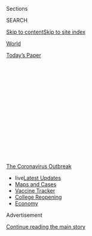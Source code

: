 <div id="app">

<div>

<div>

<div>

<div class="NYTAppHideMasthead css-1q2w90k e1suatyy0">

<div class="section css-ui9rw0 e1suatyy2">

<div class="css-eph4ug er09x8g0">

<div class="css-6n7j50">

</div>

<span class="css-1dv1kvn">Sections</span>

<div class="css-10488qs">

<span class="css-1dv1kvn">SEARCH</span>

</div>

[Skip to content](#site-content)[Skip to site
index](#site-index)

</div>

<div id="masthead-section-label" class="css-1wr3we4 eaxe0e00">

[World](https://www.nytimes3xbfgragh.onion/section/world)

</div>

<div class="css-10698na e1huz5gh0">

</div>

</div>

<div id="masthead-bar-one" class="section hasLinks css-15hmgas e1csuq9d3">

<div class="css-uqyvli e1csuq9d0">

</div>

<div class="css-1uqjmks e1csuq9d1">

</div>

<div class="css-9e9ivx">

[](https://myaccount.nytimes3xbfgragh.onion/auth/login?response_type=cookie&client_id=vi)

</div>

<div class="css-1bvtpon e1csuq9d2">

[Today’s
Paper](https://www.nytimes3xbfgragh.onion/section/todayspaper)

</div>

</div>

</div>

</div>

<div data-aria-hidden="false">

<div id="site-content" data-role="main">

<div>

<div class="css-1aor85t" style="opacity:0.000000001;z-index:-1;visibility:hidden">

<div class="css-1hqnpie">

<div class="css-epjblv">

<span class="css-17xtcya">[World](/section/world)</span><span class="css-x15j1o">|</span><span class="css-fwqvlz">Coronavirus
Live Updates: Fauci Supports Birx’s Assessment After Trump Criticizes
Her</span>

</div>

<div class="css-k008qs">

<div class="css-1iwv8en">

<span class="css-18z7m18"></span>

<div>

</div>

</div>

<span class="css-1n6z4y">https://nyti.ms/3hZXNRC</span>

<div class="css-1705lsu">

<div class="css-4xjgmj">

<div class="css-4skfbu" data-role="toolbar" data-aria-label="Social Media Share buttons, Save button, and Comments Panel with current comment count" data-testid="share-tools">

  - 
  - 
  - 
  - 
    
    <div class="css-6n7j50">
    
    </div>

  - 
  - 

</div>

</div>

</div>

</div>

</div>

</div>

<div id="NYT_TOP_BANNER_REGION" class="css-13pd83m">

<div>

<div id="styln-prism-menu-1592847958612" class="section interactive-content interactive-size-medium css-1edisqu">

<div class="css-17ih8de interactive-body">

<div id="scroll-container" class="css-1gj85ro">

[<span class="styln-title-wrap"><span class="css-1pje3qr">The
Coronavirus</span><span class="css-1pje3qr">
Outbreak</span></span>](https://www.nytimes3xbfgragh.onion/news-event/coronavirus?action=click&pgtype=Article&state=default&region=TOP_BANNER&context=storylines_menu)

  - <span class="css-kqxiym" data-emphasize="true">live</span>[Latest
    Updates](https://www.nytimes3xbfgragh.onion/2020/08/03/world/coronavirus-covid-19.html?action=click&pgtype=Article&state=default&region=TOP_BANNER&context=storylines_menu)
  - [Maps and
    Cases](https://www.nytimes3xbfgragh.onion/interactive/2020/us/coronavirus-us-cases.html?action=click&pgtype=Article&state=default&region=TOP_BANNER&context=storylines_menu)
  - [Vaccine
    Tracker](https://www.nytimes3xbfgragh.onion/interactive/2020/science/coronavirus-vaccine-tracker.html?action=click&pgtype=Article&state=default&region=TOP_BANNER&context=storylines_menu)
  - [College
    Reopening](https://www.nytimes3xbfgragh.onion/2020/08/02/us/covid-college-reopening.html?action=click&pgtype=Article&state=default&region=TOP_BANNER&context=storylines_menu)
  - [Economy](https://www.nytimes3xbfgragh.onion/live/2020/08/03/business/stock-market-today-coronavirus?action=click&pgtype=Article&state=default&region=TOP_BANNER&context=storylines_menu)

</div>

</div>

</div>

</div>

</div>

<div id="top-wrapper" class="css-1sy8kpn">

<div id="top-slug" class="css-l9onyx">

Advertisement

</div>

[Continue reading the main
story](#after-top)

<div class="ad top-wrapper" style="text-align:center;height:100%;display:block;min-height:250px">

<div id="top" class="place-ad" data-position="top" data-size-key="top">

</div>

</div>

<div id="after-top">

</div>

</div>

<div id="sponsor-wrapper" class="css-1hyfx7x">

<div id="sponsor-slug" class="css-19vbshk">

Supported by

</div>

[Continue reading the main
story](#after-sponsor)

<div id="sponsor" class="ad sponsor-wrapper" style="text-align:center;height:100%;display:block">

</div>

<div id="after-sponsor">

</div>

</div>

<div class="css-14oxmzc edomiq20">

<div class="css-40v4b6">

<span class="css-sgss5">LIVE UPDATES</span>

</div>

<span>Updated </span>

<div class="css-ki347z">

<span class="css-1656jku">Aug. 4, 2020, 1:55 a.m.
ET</span><span class="css-xwx5dt"></span>

</div>

<span class="css-1dv1kvn" data-aria-live="polite">Aug. 4, 2020, 1:55
a.m.
ET</span>

</div>

<div class="css-1vkm6nb ehdk2mb0">

# Coronavirus Live Updates: Fauci Supports Birx’s Assessment After Trump Criticizes Her

</div>

Counting for the 2020 census will end on Sept. 30, a month earlier than
previously announced, the Census Bureau said. Some U.S. schools have
begun to reopen, with fraught results.

<div class="css-192lewg e1oheyly0">

Right Now

Hurricane Isaias made landfall in the Carolinas, at a time when many
people in the Southeast are busy battling the
virus.

</div>

<div class="section meteredContent css-1r7ky0e" name="articleBody" itemprop="articleBody">

<div class="css-19qgada">

### Here’s what you need to know:

  - [Fauci defends Birx after she is criticized by
    Trump.](#link-4547638f)
  - [Trump derides Democrats as lawmakers and administration officials
    try to break stimulus impasse.](#link-15e7f995)
  - [The deadline for 2020 census counting has been moved up by a
    month.](#link-e5a2cda)
  - [As some students and teachers go back to school in the U.S.,
    they’re bringing the virus with them.](#link-4c85ed64)
  - [Hurricane Isaias makes landfall in North Carolina, as officials
    across the Southeast scramble.](#link-5ccc012)
  - [Despite the pandemic, Facebook leases more office space in
    Manhattan.](#link-4c7bee27)
  - [St. Louis Cardinals’ outbreak grows to 13 as Major League Baseball
    season teeters.](#link-43feae1e)

</div>

<div class="css-79elbk" data-testid="photoviewer-wrapper">

<div class="css-z3e15g" data-testid="photoviewer-wrapper-hidden">

</div>

<div class="css-1a48zt4 ehw59r15" data-testid="photoviewer-children">

![<span class="css-16f3y1r e13ogyst0" data-aria-hidden="true">Dr.
Anthony S. Fauci agreed with Dr. Deborah Birx’s statement that the
United States has entered a “new phase” of the
pandemic.</span><span class="css-cnj6d5 e1z0qqy90" itemprop="copyrightHolder"><span class="css-1ly73wi e1tej78p0">Credit...</span><span>Stefani
Reynolds for The New York
Times</span></span>](https://static01.graylady3jvrrxbe.onion/images/2020/08/03/us/politics/03virus-briefing-fauci/merlin_175155375_a565045c-e0d8-4c45-96ec-718c6bf140c0-articleLarge.jpg?quality=75&auto=webp&disable=upscale)

</div>

</div>

<div class="css-1fanzo5 StoryBodyCompanionColumn">

<div class="css-53u6y8">

## 

<div id="link-4547638f" class="css-105iojl">

</div>

<div>

<span height="1"></span>

</div>

Fauci defends Birx after she is criticized by Trump.

Dr. Anthony S. Fauci, the nation’s top infectious disease specialist,
agreed on Monday with his colleague Dr. Deborah Birx that the United
States has entered a “new phase” of the coronavirus pandemic, in which
the virus is now spreading uncontrolled in some states by asymptomatic
people — comments that drew fire from President Trump.

Dr. Fauci said Dr. Birx had been referring to the “inherent community
spread” that is occurring in some states, adding: “When you have
community spread, it’s much more difficult to get your arms around that
and contain it.”

Speaking during a news conference with Gov. Ned Lamont of Connecticut,
Dr. Fauci called the community spread “insidious” and noted that it was
happening outside of confined spaces like nursing homes and prisons.

</div>

</div>

<div class="css-1fanzo5 StoryBodyCompanionColumn">

<div class="css-53u6y8">

In backing up Dr. Birx, the Trump administration’s coronavirus response
coordinator, Dr. Fauci indirectly put himself at odds with the
president. Earlier on Monday, Mr. Trump had called Dr. Birx “pathetic”
on Twitter and suggested that her comments about a “new phase” were an
effort to curry favor with Speaker Nancy Pelosi.

</div>

</div>

<div class="css-cfo9c3">

</div>

<div class="css-1fanzo5 StoryBodyCompanionColumn">

<div class="css-53u6y8">

At an evening news conference, Mr. Trump appeared to temper his comments
about Dr. Birx. “She’s a person I have a lot of respect for,” he said,
while defending his administration’s response to the virus.

Former Vice President Joseph R. Biden Jr. [responded to Mr. Trump in a
tweet](https://twitter.com/JoeBiden/status/1290350721515139072) on
Monday afternoon. “It’s hard to believe this has to be said, but if I’m
elected president, I’ll spend my Monday mornings working with our
nation’s top experts to control this virus — not insulting them on
Twitter,” Mr. Biden said.

But other Republicans piled on. “Dr. Birx, like Dr. Fauci, has been
wrong much more than she has been right on COVID-19, & their destructive
prescriptions have led to the devastation of countless American lives,”
Representative Andy Biggs, Republican of Arizona, [wrote on
Twitter](https://twitter.com/RepAndyBiggsAZ/status/1290297517582610433?s=20).

Dr. Birx had warned during an appearance on the CNN program “State of
the Union” on Sunday that the United States was entering a “new phase”
in its fight against the pandemic, and that rural communities would not
be spared. “It is extraordinarily widespread,” she said.

</div>

</div>

<div class="css-1fanzo5 StoryBodyCompanionColumn">

<div class="css-53u6y8">

On Monday morning, shortly after Mr. Trump tweeted about her, Dr. Birx
told governors on a weekly briefing call that a lack of masks at large
gatherings in homes was “a critical issue,” pointing to spikes in many
Southern states.

Mr. Trump has also criticized Dr. Fauci, despite his claims that the two
have a “very good relationship.” In [a tweet on
Saturday](https://twitter.com/realDonaldTrump/status/1289633359681839105)
responding to news reports that Dr. Fauci had linked the recent surge in
cases to inadequate lockdowns, Mr. Trump tweeted: “Wrong\!”

In a [livestreamed
conversation](https://www.youtube.com/watch?v=8PgmAWgiL1A&feature=youtu.be)
on Monday with Dr. Howard Bauchner, the editor in chief of The Journal
of the American Medical Association, Dr. Fauci said that as communities
around the country struggle to decide whether and how to reopen schools,
scientists “really need to be humble.”

There are significant gaps in knowledge about how likely children are to
contract the coronavirus, become ill and transmit the disease, Dr. Fauci
said. A [recent
study](https://www.nytimes3xbfgragh.onion/2020/07/30/health/coronavirus-children.html?searchResultPosition=1)
found that young children carried high levels of the virus in their
noses and throats, for example, but did not prove they were contagious.

Dr. Fauci said he hoped some questions about the risks to children and
their role in transmission would be answered by a new [government
study](https://www.nih.gov/news-events/news-releases/study-determine-incidence-novel-coronavirus-infection-us-children-begins)
that involves 6,000 people and seeks to find the rate of infection in
children and their
families.

</div>

</div>

<div id="virus-dashboard-promo-article" class="section interactive-content interactive-size-scoop css-174j8de" data-id="100000007209771">

<div class="css-17ih8de interactive-body" data-sourceid="100000007209771">

<div id="g-2020-03-16-coronavirus-maps-embed" class="g-story g-freebird g-max-limit" data-prd-dropzone-below-masthead="100000006938224" data-preview-slug="2020-03-16-coronavirus-maps">

<div class="g-asset g-svelte g-article-embed-dashboard" style="max-width: 1200px">

<div class="g-svelte" data-component="1">

<div class="hp-curve-wrapper svelte-47k53u">

<div class="hp-dashboard-title svelte-47k53u">

[Tracking the
Coronavirus ›](https://www.nytimes3xbfgragh.onion/interactive/2020/us/coronavirus-us-cases.html)

</div>

<div class="hp-curves-wrapper svelte-47k53u">

<div class="hp-section us-wrapper svelte-47k53u">

[](https://www.nytimes3xbfgragh.onion/interactive/2020/us/coronavirus-us-cases.html)

<table>
<colgroup>
<col style="width: 25%" />
<col style="width: 25%" />
<col style="width: 25%" />
<col style="width: 25%" />
</colgroup>
<thead>
<tr class="header">
<th><h3 id="united-states" class="heading-label svelte-47k53u">United States ›</h3></th>
<th><h3 id="on-aug.-3" class="svelte-47k53u">On Aug. 3</h3></th>
<th><h3 id="day-change" class="svelte-47k53u">14-day change</h3></th>
<th><h3 id="trend" class="svelte-47k53u">Trend</h3></th>
</tr>
</thead>
<tbody>
<tr class="odd">
<td>New cases</td>
<td><h4 id="section-1" class="svelte-47k53u">47,792</h4></td>
<td><h4 id="section-2" class="svelte-47k53u">–9%</h4></td>
<td><div id="chart-wrapper-increasing" class="chart-wrapper svelte-k6yh7s">
<div class="chart mini-chart usa-chart chart-0 show-chart svelte-l6qvn7">
<a href="https://www.nytimes3xbfgragh.onion/interactive/2020/us/coronavirus-us-cases.html" class="state-link svelte-l6qvn7"></a>
<div class="line-chart-wrapper svelte-l6qvn7">
<div class="pancake-chart svelte-1gzh5rp">

</div>
</div>
</div>
</div></td>
</tr>
<tr class="even">
<td>New deaths</td>
<td><h4 id="section-3" class="svelte-47k53u">602</h4></td>
<td><h4 id="section-4" class="svelte-47k53u">+36%</h4></td>
<td><div id="chart-wrapper-increasing" class="chart-wrapper svelte-k6yh7s">
<div class="chart mini-chart usa-chart deaths-chart chart-0 show-chart svelte-l6qvn7">
<a href="https://www.nytimes3xbfgragh.onion/interactive/2020/us/coronavirus-us-cases.html" class="state-link svelte-l6qvn7"></a>
<div class="line-chart-wrapper svelte-l6qvn7">
<div class="pancake-chart svelte-1gzh5rp">

</div>
</div>
</div>
</div></td>
</tr>
</tbody>
</table>

</div>

<div class="hp-section curves-chart-wrapper svelte-47k53u">

<div class="rising svelte-47k53u">

### Where cases are **rising** fastest

<div id="chart-wrapper-increasing" class="chart-wrapper svelte-k6yh7s">

<div class="chart mini-chart state-chart chart-0 rising-falling-chart show-chart svelte-l6qvn7">

[](https://www.nytimes3xbfgragh.onion/interactive/2020/us/hawaii-coronavirus-cases.html)

<div class="line-chart-wrapper svelte-l6qvn7">

<div class="pancake-chart svelte-1gzh5rp">

</div>

</div>

<span class="state-name svelte-l6qvn7">Hawaii</span>

</div>

<div class="chart mini-chart state-chart chart-1 rising-falling-chart show-chart svelte-l6qvn7">

[](https://www.nytimes3xbfgragh.onion/interactive/2020/us/rhode-island-coronavirus-cases.html)

<div class="line-chart-wrapper svelte-l6qvn7">

<div class="pancake-chart svelte-1gzh5rp">

</div>

</div>

<span class="state-name svelte-l6qvn7">R.I.</span>

</div>

<div class="chart mini-chart state-chart chart-2 rising-falling-chart show-chart svelte-l6qvn7">

[](https://www.nytimes3xbfgragh.onion/interactive/2020/us/new-jersey-coronavirus-cases.html)

<div class="line-chart-wrapper svelte-l6qvn7">

<div class="pancake-chart svelte-1gzh5rp">

</div>

</div>

<span class="state-name svelte-l6qvn7">N.J.</span>

</div>

<div class="chart mini-chart state-chart chart-3 rising-falling-chart show-chart svelte-l6qvn7">

[](https://www.nytimes3xbfgragh.onion/interactive/2020/us/massachusetts-coronavirus-cases.html)

<div class="line-chart-wrapper svelte-l6qvn7">

<div class="pancake-chart svelte-1gzh5rp">

</div>

</div>

<span class="state-name svelte-l6qvn7">Mass.</span>

</div>

<div class="chart mini-chart state-chart chart-4 rising-falling-chart show-chart svelte-l6qvn7">

[](https://www.nytimes3xbfgragh.onion/interactive/2020/us/nebraska-coronavirus-cases.html)

<div class="line-chart-wrapper svelte-l6qvn7">

<div class="pancake-chart svelte-1gzh5rp">

</div>

</div>

<span class="state-name svelte-l6qvn7">Neb.</span>

</div>

<div class="chart mini-chart state-chart chart-5 rising-falling-chart show-chart svelte-l6qvn7">

[](https://www.nytimes3xbfgragh.onion/interactive/2020/us/missouri-coronavirus-cases.html)

<div class="line-chart-wrapper svelte-l6qvn7">

<div class="pancake-chart svelte-1gzh5rp">

</div>

</div>

<span class="state-name svelte-l6qvn7">Mo.</span>

</div>

<div class="chart mini-chart state-chart chart-6 rising-falling-chart show-chart svelte-l6qvn7">

[](https://www.nytimes3xbfgragh.onion/interactive/2020/us/alaska-coronavirus-cases.html)

<div class="line-chart-wrapper svelte-l6qvn7">

<div class="pancake-chart svelte-1gzh5rp">

</div>

</div>

<span class="state-name svelte-l6qvn7">Alaska</span>

</div>

<div class="chart mini-chart state-chart chart-7 rising-falling-chart show-chart svelte-l6qvn7">

[](https://www.nytimes3xbfgragh.onion/interactive/2020/us/oklahoma-coronavirus-cases.html)

<div class="line-chart-wrapper svelte-l6qvn7">

<div class="pancake-chart svelte-1gzh5rp">

</div>

</div>

<span class="state-name svelte-l6qvn7">Okla.</span>

</div>

<div class="chart mini-chart state-chart chart-8 rising-falling-chart show-chart svelte-l6qvn7">

[](https://www.nytimes3xbfgragh.onion/interactive/2020/us/south-dakota-coronavirus-cases.html)

<div class="line-chart-wrapper svelte-l6qvn7">

<div class="pancake-chart svelte-1gzh5rp">

</div>

</div>

<span class="state-name svelte-l6qvn7">S.D.</span>

</div>

<div class="chart mini-chart state-chart chart-9 rising-falling-chart show-chart svelte-l6qvn7">

[](https://www.nytimes3xbfgragh.onion/interactive/2020/us/new-hampshire-coronavirus-cases.html)

<div class="line-chart-wrapper svelte-l6qvn7">

<div class="pancake-chart svelte-1gzh5rp">

</div>

</div>

<span class="state-name svelte-l6qvn7">N.H.</span>

</div>

<div class="chart mini-chart state-chart chart-10 rising-falling-chart show-chart svelte-l6qvn7">

[](https://www.nytimes3xbfgragh.onion/interactive/2020/us/illinois-coronavirus-cases.html)

<div class="line-chart-wrapper svelte-l6qvn7">

<div class="pancake-chart svelte-1gzh5rp">

</div>

</div>

<span class="state-name svelte-l6qvn7">Ill.</span>

</div>

<div class="chart mini-chart state-chart chart-11 rising-falling-chart show-chart svelte-l6qvn7">

[](https://www.nytimes3xbfgragh.onion/interactive/2020/us/montana-coronavirus-cases.html)

<div class="line-chart-wrapper svelte-l6qvn7">

<div class="pancake-chart svelte-1gzh5rp">

</div>

</div>

<span class="state-name svelte-l6qvn7">Mont.</span>

</div>

</div>

</div>

</div>

<div class="hp-section maps svelte-47k53u">

<div class="map-holder us-map svelte-47k53u">

[](https://www.nytimes3xbfgragh.onion/interactive/2020/us/coronavirus-us-cases.html)

### U.S. hot spots ›

<div class="media-holder">

![US coronavirus
cases](https://static01.graylady3jvrrxbe.onion/newsgraphics/2020/03/16/coronavirus-maps/b51a1199676bcbc2847cd5292490df572d07e0cb/images/orphan_usa-threeByTwoSmallAt2X.png)

</div>

</div>

<div class="map-holder svelte-47k53u">

[](https://www.nytimes3xbfgragh.onion/interactive/2020/world/coronavirus-maps.html)

### Worldwide ›

<div class="media-holder">

![Worldwide coronavirus
cases](https://static01.graylady3jvrrxbe.onion/newsgraphics/2020/03/16/coronavirus-maps/b51a1199676bcbc2847cd5292490df572d07e0cb/images/orphan_world-threeByTwoSmallAt2X.png)

</div>

</div>

</div>

</div>

</div>

</div>

</div>

</div>

</div>

</div>

<div class="css-1fanzo5 StoryBodyCompanionColumn">

<div class="css-53u6y8">

## 

<div id="link-15e7f995" class="css-105iojl">

</div>

<div>

<span height="1"></span>

</div>

Trump derides Democrats as lawmakers and administration officials try to
break stimulus
impasse.

</div>

</div>

<div class="css-79elbk" data-testid="photoviewer-wrapper">

<div class="css-z3e15g" data-testid="photoviewer-wrapper-hidden">

</div>

<div class="css-1a48zt4 ehw59r15" data-testid="photoviewer-children">

<div class="css-1xdhyk6 erfvjey0">

<span class="css-1ly73wi e1tej78p0">Image</span>

<div class="css-zjzyr8">

<div data-testid="lazyimage-container" style="height:257.77777777777777px">

</div>

</div>

</div>

<span class="css-16f3y1r e13ogyst0" data-aria-hidden="true">President
Trump shows a map of the coronavirus outbreak in the United States
during an executive order signing ceremony on hiring Americans at the
White House on
Monday.</span><span class="css-cnj6d5 e1z0qqy90" itemprop="copyrightHolder"><span class="css-1ly73wi e1tej78p0">Credit...</span><span>Doug
Mills/The New York Times</span></span>

</div>

</div>

<div class="css-1fanzo5 StoryBodyCompanionColumn">

<div class="css-53u6y8">

Mr. Trump on Monday hurled insults at Democratic leaders who were
huddling with his top advisers in search of a compromise economic
recovery package, threatening to act on his own to ban evictions as he
again undercut negotiations to reach a broader deal.

Mr. Trump floated the possibility of using an executive order to address
an expired federal moratorium on evictions, even though a $1 trillion
Republican aid proposal did not include such a pause. He said he
remained “totally involved” in stimulus talks, even though he wasn’t
“over there with Crazy Nancy,” a reference to Speaker Nancy Pelosi of
California.

But the president has been notably absent from the negotiations on a
sweeping economic stabilization package, even as tens of millions of
Americans have been cut off from enhanced jobless benefits they have
depended on for months during the coronavirus pandemic.

At the same moment that Mr. Trump was blasting her, Ms. Pelosi met on
Capitol Hill with Senator Chuck Schumer of New York, the minority
leader, Mark Meadows, the White House chief of staff, and Steven
Mnuchin, the Treasury secretary, in search of a compromise. It was the
fifth such meeting in eight days, following a staff policy call on
Sunday and a rare Saturday session with the four negotiators.

At the White House, Mr. Trump accused Democrats of being single-mindedly
focused on getting “bailout money” for states controlled by Democrats,
and unconcerned with extending unemployment benefits.

“All they’re really interested in is bailout money to bail out radical
left governors and radical left mayors like in Portland and places that
are so badly run — Chicago, New York City,” Mr. Trump said.

Democrats have proposed providing more than $900 billion to
cash-strapped states and cities whose budgets have been devastated in
the recession, but it is Republicans who have proposed slashing the
jobless aid. Democrats have refused to do so, feeding the stalemate.

</div>

</div>

<div class="css-1fanzo5 StoryBodyCompanionColumn">

<div class="css-53u6y8">

While White House officials and Democratic leaders reported some
progress over the weekend in their talks, they [still have substantial
differences](https://www.nytimes3xbfgragh.onion/2020/08/02/us/politics/coronavirus-jobless-aid.html).
Democrats are pushing a $3 trillion rescue plan that would include
restoring $600-per-week jobless aid payments that expired on Friday and
extending them through January, while Republicans have proposed a $1
trillion package that would slash the unemployment payments
considerably.

## 

<div id="link-e5a2cda" class="css-105iojl">

</div>

<div>

<span height="1"></span>

</div>

The deadline for 2020 census counting has been moved up by a
month.

</div>

</div>

<div class="css-79elbk" data-testid="photoviewer-wrapper">

<div class="css-z3e15g" data-testid="photoviewer-wrapper-hidden">

</div>

<div class="css-1a48zt4 ehw59r15" data-testid="photoviewer-children">

<div class="css-1xdhyk6 erfvjey0">

<span class="css-1ly73wi e1tej78p0">Image</span>

<div class="css-zjzyr8">

<div data-testid="lazyimage-container" style="height:257.77777777777777px">

</div>

</div>

</div>

<span class="css-16f3y1r e13ogyst0" data-aria-hidden="true">Census data
is used to divvy up trillions of dollars in federal
aid.</span><span class="css-cnj6d5 e1z0qqy90" itemprop="copyrightHolder"><span class="css-1ly73wi e1tej78p0">Credit...</span><span>Gabriele
Holtermann/Sipa, via Associated Press</span></span>

</div>

</div>

<div class="css-1fanzo5 StoryBodyCompanionColumn">

<div class="css-53u6y8">

Counting for the 2020 census will end on Sept. 30, a month earlier than
previously scheduled, the Census Bureau said in a statement on Monday.

The census is constitutionally required to count all residents of the
United States every 10 years, but the 2020 effort has
[faltered](https://www.nytimes3xbfgragh.onion/2020/04/18/us/coronavirus-census.html)
amid the pandemic. In recent weeks, the Trump administration and Senate
Republicans [appeared to signal that they wanted the census finished
well ahead of
schedule](https://www.nytimes3xbfgragh.onion/2020/07/28/us/trump-census.html).

Census data is enormously important. It is used to reapportion all 435
House seats and thousands of state and local districts, as well as divvy
up trillions of dollars in federal aid.

“Under this plan, the Census Bureau intends to meet a similar level of
household responses as collected in prior censuses, including outreach
to hard-to-count communities,” the Census Bureau said in its
[statement](https://www.census.gov/newsroom/press-releases/2020/delivering-complete-accurate-count.html).

Critics said the move was pushed by the White House and motivated by
partisanship.

“We’re dealing with a census that’s been really challenged by Covid-19,”
said Vanita Gupta, a former head of the Justice Department’s civil
rights division who is now the [president of the Leadership Conference
on Civil and Human
Rights](https://civilrights.org/about/our-staff/vanita-gupta/). “And in
the middle of this pandemic, the administration has tried to sabotage
the census for partisan gain, to move its anti-immigrant agenda and to
silence communities of color.”

</div>

</div>

<div class="css-1fanzo5 StoryBodyCompanionColumn">

<div class="css-53u6y8">

She added that rural communities could be badly hurt by an undercount.

On Monday night, the White House referred questions to the Commerce
Department, which oversees the Census Bureau. It did not immediately
respond to a request for comment.

In 2010, census takers worked from May to August to count hard-to-find
households. This spring, the bureau said it was pushing back the start
to August, ending on Oct. 31.

The population totals, required to reapportion the House of
Representatives, are traditionally delivered to the president on Dec.
31, but this year the bureau had asked Congress for a [four-month
extension of the statutory
deadline](https://www.nytimes3xbfgragh.onion/2020/04/13/us/census-coronavirus-delay.html?searchResultPosition=9).
The White House backed the extension at the time. The House approved the
delay; the Senate has not.

Congress could still act to extend census statutory deadlines as part of
the next [coronavirus relief
package](https://www.nytimes3xbfgragh.onion/2020/08/02/us/politics/coronavirus-jobless-aid.html).

</div>

</div>

<div>

</div>

<div class="css-1fanzo5 StoryBodyCompanionColumn">

<div class="css-53u6y8">

Education Roundup

## 

<div id="link-4c85ed64" class="css-105iojl">

</div>

<div>

<span height="1"></span>

</div>

As some students and teachers go back to school in the U.S., they’re
bringing the virus with
them.

</div>

</div>

<div class="css-79elbk" data-testid="photoviewer-wrapper">

<div class="css-z3e15g" data-testid="photoviewer-wrapper-hidden">

</div>

<div class="css-1a48zt4 ehw59r15" data-testid="photoviewer-children">

<div class="css-1xdhyk6 erfvjey0">

<span class="css-1ly73wi e1tej78p0">Image</span>

<div class="css-zjzyr8">

<div data-testid="lazyimage-container" style="height:278.40000000000003px">

</div>

</div>

</div>

<span class="css-16f3y1r e13ogyst0" data-aria-hidden="true">Students
arrive to Dallas Elementary School for the first day of school in
Dallas, Ga., on
Monday.</span><span class="css-cnj6d5 e1z0qqy90" itemprop="copyrightHolder"><span class="css-1ly73wi e1tej78p0">Credit...</span><span>Brynn
Anderson/Associated Press</span></span>

</div>

</div>

<div class="css-1fanzo5 StoryBodyCompanionColumn">

<div class="css-53u6y8">

The new academic year is underway in some parts of the United States,
with the first few days of school showing just how fraught reopening
classrooms can be. Already in some states, schools that decided to open
for in-person classes are quarantining staff members and students, and
even closing temporarily as positive cases are found.

</div>

</div>

<div class="css-1fanzo5 StoryBodyCompanionColumn">

<div class="css-53u6y8">

Traditionally, [about 14 percent of the nation’s
children](https://www.pewresearch.org/fact-tank/2019/08/14/back-to-school-dates-u-s/)
go back to school by the second week of August, mostly in the South and
Midwest, although this year, some districts in those areas have
postponed classes by a week or two, or plan to start the year online.

Many schools in Indiana started on Thursday. On Saturday, the
superintendent of the Elwood Community School Corporation in the central
part of the state sent a note thanking students and parents for [“a
great first two days of
school\!”](https://www.facebookcorewwwi.onion/ElwoodCommunitySchools/photos/pcb.1875944365880857/1875944205880873/?type=3&theater)

But the optimistic tone quickly gave way: Staff members had tested
positive, and the high school was forced to close its doors and move all
students in seventh through 12th grades to online learning for at least
a week.

And similar developments occurred across the country. Just hours into
the first day of classes at [Greenfield Central Junior High
School](https://www.nytimes3xbfgragh.onion/2020/08/01/us/schools-reopening-indiana-coronavirus.html),
also in Indiana, the county health department notified the school that a
student had tested positive. The student was isolated, and others who
had been in proximity were forced to quarantine for two weeks.

At a high school in Corinth, Miss., [someone also tested
positive](https://www.facebookcorewwwi.onion/corinthschooldistrict/?tn-str=k*F)
during the first week back, and exposed students there were asked to
stay home for 14 days. And in the Atlanta area, [more than 200 employees
of a single school
district](https://www.ajc.com/news/atlanta-news/covid-cases-exposure-have-260-gwinnett-school-employees-not-working/RVZP4UFBPFHDNJJ73MNUFIKEPY/)
in Gwinnett County tested positive or were in quarantine last week
before classes even resumed.

Gwinnett County Public Schools is the largest school system in Georgia,
with more than 180,000 students. Teachers returned to work last
Wednesday, in preparation for starting classes remotely on Aug. 12. But
as of Thursday, about 260 employees had been excluded from work because
they tested positive or had potentially been exposed to the virus.

Other key developments in education:

  - Gov. Larry Hogan of **Maryland** on Monday [issued an emergency
    order](https://twitter.com/GovLarryHogan/status/1290330304830246912)
    counteracting Montgomery County’s health department, which on Friday
    said that all private schools needed to [start the year
    remotely](https://www.washingtonpost.com/local/education/montgomery-county-health-officials-tell-private-schools-to-start-school-online/2020/08/01/64552b9e-d3fd-11ea-9038-af089b63ac21_story.html)
    in the fall, just as public schools in the region plan to.

  - **In New Jersey**, face coverings will be required for all students
    inside a school building, unless doing so would adversely affect a
    student’s health, the governor said.

  - **The University of North Carolina at Chapel Hill** is planning to
    fully reopen next week, but 30 tenured faculty members wrote an open
    letter to students published Friday in The Charlotte Observer
    pushing for virtual learning and encouraging students to stay home.

</div>

</div>

<div>

</div>

<div class="css-1fanzo5 StoryBodyCompanionColumn">

<div class="css-53u6y8">

## 

<div id="link-5ccc012" class="css-105iojl">

</div>

<div>

<span height="1"></span>

</div>

Hurricane Isaias makes landfall in North Carolina, as officials across
the Southeast
scramble.

</div>

</div>

<div class="css-79elbk" data-testid="photoviewer-wrapper">

<div class="css-z3e15g" data-testid="photoviewer-wrapper-hidden">

</div>

<div class="css-1a48zt4 ehw59r15" data-testid="photoviewer-children">

<div class="css-1xdhyk6 erfvjey0">

<span class="css-1ly73wi e1tej78p0">Image</span>

<div class="css-zjzyr8">

<div data-testid="lazyimage-container" style="height:257.77777777777777px">

</div>

</div>

</div>

<span class="css-16f3y1r e13ogyst0" data-aria-hidden="true">Palm Beach,
Fla., as Hurricane Isaias approached on Saturday. Many virus testing
sites in Florida were closed because of the storm, which was expected to
make landfall in the Carolinas Monday
night.</span><span class="css-cnj6d5 e1z0qqy90" itemprop="copyrightHolder"><span class="css-1ly73wi e1tej78p0">Credit...</span><span>Saul
Martinez for The New York Times</span></span>

</div>

</div>

<div class="css-1fanzo5 StoryBodyCompanionColumn">

<div class="css-53u6y8">

Hurricane Isaias made landfall in the Carolinas on Monday night, at a
time when many people in the Southeast are already beleaguered by the
coronavirus outbreak.

Disruptions in testing, in transporting samples and supplies, in and
staffing labs could complicate efforts to gauge virus transmission in
states that have struggled to contain it.

In Florida, for example, 43 state-run [testing
sites](https://floridadisaster.org/covid19/testing-sites/) were forced
to close on Friday as Isaias, then a tropical storm, headed for the
state’s east coast. The number of lab results [received daily by
Florida’s Health
Department](http://ww11.doh.state.fl.us/comm/_partners/covid19_report_archive/state_reports_latest.pdf),
which had generally been in the 90,000 range in the past two weeks, fell
on Sunday to about 61,000.

Isaias made landfall in southern North Carolina late Monday night after
strengthening into a Category 1 hurricane and was expected to travel up
the East Coast. Testing sites have been closed [as far north as
Maryland](https://patch.com/maryland/baltimore/tropical-storm-isaias-closes-14-md-coronavirus-testing-sites)
in anticipation.

Officials have told residents in the storm’s projected path to prepare
themselves, and businesses are concerned about how much damage it will
bring.

“It’s a wait-and-see game,” said Jay Slevin, the manager of a pizzeria
about a mile from the shore in Myrtle Beach, S.C., southwest of where
Isaias made landfall.

</div>

</div>

<div class="css-1fanzo5 StoryBodyCompanionColumn">

<div class="css-53u6y8">

Officials are also changing how they run shelters and advising residents
to regard them as a last resort, [out of fear that the virus could
spread](https://www.nytimes3xbfgragh.onion/2020/07/26/us/virus-texas-storm.html)
in crowded indoor spaces.

At a
[briefing](https://www.ncdps.gov/storm-update?fbclid=IwAR3gtINKPXqQdsJixuf1kwBKbAtEMz62wzyoDHlu7FDBN1HTarDlw8FlVwQ)
on Monday afternoon, Gov. Roy Cooper of North Carolina advised residents
in vulnerable areas to stay with friends or family or to go to a hotel.
But he added that shelters would open for those who need them, with
health screenings, social distancing and cleaning protocols.

“I know that North Carolinians have had to dig deep in recent months to
tap into our strength and resilience during the pandemic, and that
hasn’t been easy,” he said. “But with this storm on the way, we have
to dig a little deeper.”

</div>

</div>

<div>

</div>

<div class="css-1fanzo5 StoryBodyCompanionColumn">

<div class="css-53u6y8">

## 

<div id="link-4c7bee27" class="css-105iojl">

</div>

<div>

<span height="1"></span>

</div>

Despite the pandemic, Facebook leases more office space in
Manhattan.

</div>

</div>

<div class="css-79elbk" data-testid="photoviewer-wrapper">

<div class="css-z3e15g" data-testid="photoviewer-wrapper-hidden">

</div>

<div class="css-1a48zt4 ehw59r15" data-testid="photoviewer-children">

<div class="css-1xdhyk6 erfvjey0">

<span class="css-1ly73wi e1tej78p0">Image</span>

<div class="css-zjzyr8">

<div data-testid="lazyimage-container" style="height:257.77777777777777px">

</div>

</div>

</div>

<span class="css-16f3y1r e13ogyst0" data-aria-hidden="true">The Farley
building, where Facebook has leased all the office space, was once the
main post office building in
Manhattan. </span><span class="css-cnj6d5 e1z0qqy90" itemprop="copyrightHolder"><span class="css-1ly73wi e1tej78p0">Credit...</span><span>Hiroko
Masuike/The New York Times</span></span>

</div>

</div>

<div class="css-1fanzo5 StoryBodyCompanionColumn">

<div class="css-53u6y8">

Facebook on Monday [agreed to lease all the office
space](https://www.nytimes3xbfgragh.onion/2020/08/03/nyregion/facebook-nyc-office-farley-building.html)
in the mammoth James A. Farley Building in Midtown Manhattan,
reaffirming its commitment to an office-centric urban culture despite
the continued spread of the coronavirus.

The timing of the announcement was somewhat of a surprise because
Facebook has given most of its employees the [option of working from
home](https://www.nytimes3xbfgragh.onion/2020/05/21/technology/facebook-remote-work-coronavirus.html).
Even after the pandemic subsides, Facebook has said that within the next
10 years, up to half of its roughly 52,200 employees across the country
would work from home.

</div>

</div>

<div class="css-1fanzo5 StoryBodyCompanionColumn">

<div class="css-53u6y8">

New York’s economy has been cratered by the outbreak. The city is slowly
reopening, but many companies have told their employees not to return to
their offices until early next year, if not later. Much of Manhattan’s
business district remains a virtual ghost town.

But Facebook now has more than 4,000 employees in its offices in
Manhattan, up from about 2,900 employees at the beginning of the year.
The company leased office space at Hudson Yards — which is also in
Midtown — in November, and it has expressed interest in the 107-year-old
Farley Building for months. With the addition of 730,000 square feet
there, Facebook [has acquired more than 2.2 million square
feet](https://www.nytimes3xbfgragh.onion/2020/01/05/nyregion/nyc-tech-facebook-amazon-google.html)
of office space in Midtown Manhattan in less than a year, enough for
thousands of employees.

Apple, Amazon and Google all lease space in the same area, [an emerging
tech
corridor](https://www.nytimes3xbfgragh.onion/2020/01/05/nyregion/nyc-tech-facebook-amazon-google.html).
A Facebook spokeswoman said it was too soon to estimate how many
employees will end up at the Manhattan properties, given the
uncertainties of the outbreak.

</div>

</div>

<div>

</div>

<div class="css-1fanzo5 StoryBodyCompanionColumn">

<div class="css-53u6y8">

## 

<div id="link-43feae1e" class="css-105iojl">

</div>

<div>

<span height="1"></span>

</div>

St. Louis Cardinals’ outbreak grows to 13 as Major League Baseball
season
teeters.

</div>

</div>

<div class="css-79elbk" data-testid="photoviewer-wrapper">

<div class="css-z3e15g" data-testid="photoviewer-wrapper-hidden">

</div>

<div class="css-1a48zt4 ehw59r15" data-testid="photoviewer-children">

<div class="css-1xdhyk6 erfvjey0">

<span class="css-1ly73wi e1tej78p0">Image</span>

<div class="css-zjzyr8">

<div data-testid="lazyimage-container" style="height:257.77777777777777px">

</div>

</div>

</div>

<span class="css-16f3y1r e13ogyst0" data-aria-hidden="true">The St.
Louis Cardinals waiting for the start of a game in Pittsburgh last week.
The team’s most recent 4-game series at Detroit was postponed after more
players tested
positive.</span><span class="css-cnj6d5 e1z0qqy90" itemprop="copyrightHolder"><span class="css-1ly73wi e1tej78p0">Credit...</span><span>Jeff
Roberson/Associated Press</span></span>

</div>

</div>

<div class="css-1fanzo5 StoryBodyCompanionColumn">

<div class="css-53u6y8">

The St. Louis Cardinals’ outbreak has swelled to at least 13 players and
staff members, in yet another blow to the rocky start of the Major
League Baseball season. The Cardinals’ outbreak comes after the Miami
Marlins reported an outbreak last week: 18 players and two coaches.

The Cardinals have been quarantined since Thursday at their hotel in
Milwaukee, where their three-game series with the Brewers was postponed
last weekend after St. Louis’s first cases were confirmed.

</div>

</div>

<div class="css-1fanzo5 StoryBodyCompanionColumn">

<div class="css-53u6y8">

“I think everyone is trying to look for someone or something to blame,
and there isn’t one person or one thing to blame,” said Derek Jeter, the
Marlins’ chief executive. “This is a health crisis that we’re all
dealing with — a health crisis that not only our country is dealing
with, but our world is dealing with.”

Baseball wants to insulate itself from that world, but its 30 teams are
traveling throughout the United States to stage a 60-game season. The
league determined that a so-called bubble approach was impractical, and
the areas it considered months ago to carry out a season in a contained
environment — Arizona, Texas and Florida — have since become hot spots
for the virus. Yet road trips have increased the risk of infection.

Mr. Jeter said the Marlins had been unfairly maligned for playing in
Philadelphia on July 26 after they learned of four positive tests; in
fact, he said, the Phillies and M.L.B. were also aware of those test
results. He also disputed that the Marlins had acted recklessly in
Atlanta, where they played two exhibitions.

Mostly, Mr. Jeter said, the Marlins were careless, failing to adhere
strictly to mask wearing and social distancing. While there was “no
salacious activity” in Atlanta, he said, some players did leave the
hotel for coffee or shopping.

</div>

</div>

<div>

</div>

<div>

</div>

<div class="css-1fanzo5 StoryBodyCompanionColumn">

<div class="css-53u6y8">

## 

<div id="link-519d6f6d" class="css-105iojl">

</div>

<div>

<span height="1"></span>

</div>

White House staff will be randomly tested for the virus.

White House officials have been told they will be randomly screened for
the coronavirus starting on Monday, according to a person who received
the email.

</div>

</div>

<div class="css-1fanzo5 StoryBodyCompanionColumn">

<div class="css-53u6y8">

The new policy is a change for the White House, where the testing
requirement had previously been only for people in proximity to Mr.
Trump.

It was unclear what exactly prompted the change. An employee in the
White House complex [cafeterias recently tested
positive](https://www.nytimes3xbfgragh.onion/2020/07/22/us/politics/white-house-employee-covid-19.html)
for the virus, prompting the closing of the dining halls. And last week,
Mr. Trump’s national security adviser, [Robert C. O’Brien, tested
positive](https://www.nytimes3xbfgragh.onion/2020/07/27/us/politics/robert-obrien-virus.html)
after experiencing minor symptoms. Mr. O’Brien is the most senior White
House official known to have contracted the virus. He typically works
from an office steps away from the Oval Office.

[Public health
experts](https://www.nytimes3xbfgragh.onion/2020/08/02/health/dr-birx-coronavirus-phase.html)
have been concerned about the high levels of asymptomatic transmission
across the country. Even employees who do not work in proximity to the
president could be seeding chains of infection.

The email made clear that anyone who does not comply with assignments
for testing would be seen as refusing to be tested, according to the
person who received
it.

</div>

</div>

<div class="css-79elbk" data-testid="photoviewer-wrapper">

<div class="css-z3e15g" data-testid="photoviewer-wrapper-hidden">

</div>

<div class="css-1a48zt4 ehw59r15" data-testid="photoviewer-children">

<div class="css-1xdhyk6 erfvjey0">

<span class="css-1ly73wi e1tej78p0">Image</span>

<div class="css-zjzyr8">

<div data-testid="lazyimage-container" style="height:257.77777777777777px">

</div>

</div>

</div>

<span class="css-16f3y1r e13ogyst0" data-aria-hidden="true">Dr. Meeta
Shah taking telemedicine calls at Rush University Medical Center in
Chicago in
March.</span><span class="css-cnj6d5 e1z0qqy90" itemprop="copyrightHolder"><span class="css-1ly73wi e1tej78p0">Credit...</span><span>Danielle
Scruggs for The New York Times</span></span>

</div>

</div>

<div class="css-1fanzo5 StoryBodyCompanionColumn">

<div class="css-53u6y8">

Over the past few months, millions of people have relied on video or
telephone calls to talk to their doctors. But how long will the moment
last?

The answer largely depends on [whether Medicare and private health
insurers will adequately cover virtual doctor
visits](https://www.nytimes3xbfgragh.onion/2020/08/03/health/covid-telemedicine-congress.html)
once coronavirus outbreaks subside.

</div>

</div>

<div class="css-1fanzo5 StoryBodyCompanionColumn">

<div class="css-53u6y8">

Medicare’s coverage of a broad range of services is slated to end when
the coronavirus no longer poses a public health emergency. Private
insurers, which followed the federal government’s lead, could revert to
paying doctors for virtual visits at a fraction of the cost for
traditional visits, if anything at all.

“The concern everyone in the industry has is that reimbursement is in
jeopardy,” said Dr. Mia Levy, the director of the cancer center at Rush
University Medical Center in Chicago, which treated patients virtually
during the height of the pandemic.

On Monday, President Trump described telehealth as a “very, very big
priority” after he signed an executive order aimed at making permanent
some of the changes in Medicare policy that his administration adopted
during the pandemic. The order focuses in part on finding ways to ensure
access to medical care for people in rural areas.

While there is broad bipartisan support for telehealth coverage,
Congress would have to pass specific legislation to make some of
Medicare’s changes permanent. Some lawmakers favor permanently expanding
Medicare payment for a broad range of telemedicine services, but others
are concerned about the technology’s cost and potential for fraud.

Many patients enjoy the convenience of telemedicine. And it is
particularly valuable for those vulnerable to the virus, like Susan
Varak, 45, who has breast cancer. “I don’t think it’s absolutely
necessary to be face-to-face every couple of weeks,” she said.

But for some patients, telemedicine is not a substitute for in-person
care. Jorge Cueto, who is in his mid-20s, said a virtual visit is often
an additional step before going to the doctor’s office for, say, a sore
throat.

“It’s another fee, it’s another gating mechanism,” he said.

Dr. Ateev Mehrotra, a professor of health care policy at Harvard Medical
School, argues that the goal of telemedicine should not be to lower
health care costs over all. One of its main benefits, he said, is
improving patients’ access to care, adding that it would be foolish to
expect savings if more people also get treatment. “Those don’t
reconcile,” he said.

</div>

</div>

<div>

</div>

<div class="css-1fanzo5 StoryBodyCompanionColumn">

<div class="css-53u6y8">

U.S. ROUNDUP

## 

<div id="link-6c117b4e" class="css-105iojl">

</div>

<div>

<span height="1"></span>

</div>

As cases rise, New Jersey limits indoor gatherings
again.

</div>

</div>

<div class="css-79elbk" data-testid="photoviewer-wrapper">

<div class="css-z3e15g" data-testid="photoviewer-wrapper-hidden">

</div>

<div class="css-1a48zt4 ehw59r15" data-testid="photoviewer-children">

<div class="css-1xdhyk6 erfvjey0">

<span class="css-1ly73wi e1tej78p0">Image</span>

<div class="css-zjzyr8">

<div data-testid="lazyimage-container" style="height:257.77777777777777px">

</div>

</div>

</div>

<span class="css-16f3y1r e13ogyst0" data-aria-hidden="true">A waiter
takes an order at a boardwalk restaurant in Wildwood, N.J., in
July.</span><span class="css-cnj6d5 e1z0qqy90" itemprop="copyrightHolder"><span class="css-1ly73wi e1tej78p0">Credit...</span><span>Mark
Makela/Getty Images</span></span>

</div>

</div>

<div class="css-1fanzo5 StoryBodyCompanionColumn">

<div class="css-53u6y8">

New Jersey will again restrict indoor gatherings as cases have risen in
the state, Gov. Philip D. Murphy said Monday. Gatherings will be limited
to 25 percent of a room’s usual occupancy limit, with a maximum of 25
people, down from 100 people.

The new guidance will not apply to weddings, funerals, or memorial
services, he said, nor will it affect religious or political activities
protected under the First Amendment. Those events will still be capped
at 100 people, or 25 percent maximum occupancy.

The governor reiterated that officials believed that indoor house
parties and other gatherings were contributing to the resurgence of the
virus in New Jersey, which made significant progress battling its
outbreak in April and May.

The rate of virus transmission, a rough measure of the spread of
infection, in the state rose significantly in July, Mr. Murphy said. As
of Saturday, the first day of August, [the rate was
at 1.48](https://twitter.com/GovMurphy/status/1290335172446097409/photo/2),
according to the state, meaning that each person with the virus infected
an average of 1.48 people. Just one month ago, Mr. Murphy said, the rate
was at 0.87. The rate is a rough estimate, because many infections are
undetected for a variety of reasons, including asymptomatic infections
and testing issues.

“I don’t think we ever graduated out of the first wave,” he said. “As
the clock has gone on, folks have begun to, a little bit, fall off the
wagon,” in terms of indoor gatherings that violated the state’s
social-distancing guidance.

</div>

</div>

<div class="css-1fanzo5 StoryBodyCompanionColumn">

<div class="css-53u6y8">

Elsewhere in the United States:

</div>

</div>

![<span class="css-16f3y1r e13ogyst0">Gov. Gavin Newsom said on Monday
that the total number of people testing positive for the coronavirus was
on the
decline.</span><span class="css-cch8ym"><span class="css-1dv1kvn">Credit</span><span class="css-cnj6d5 e1z0qqy90" itemprop="copyrightHolder"><span class="css-1ly73wi e1tej78p0">Credit...</span><span>Philip
Cheung for The New York
Times</span></span></span>](https://static01.graylady3jvrrxbe.onion/images/2020/08/03/world/03virus-briefing-ca/03virus-briefing-ca-videoSixteenByNineJumbo1600.jpg)

<div class="css-1fanzo5 StoryBodyCompanionColumn">

<div class="css-53u6y8">

  - Declaring that “lives are at stake,” Mayor Sylvester Turner of
    **Houston** announced that residents of the nation’s fourth largest
    city will face citations and fines of up to $250 for failing to wear
    masks in public. He said police officers and firefighters would be
    authorized to issue citations to anyone in public without a mask
    after first issuing a warning. Though there have been signs of
    improvement, Houston and surrounding Harris County remain one of the
    nation’s worst hot spots with 50,896 cases and 478 deaths since the
    start of the pandemic.

  - Gov. Gavin Newsom of **California** had encouraging news on Monday
    for a state whose residents [have been
    whipsawed](https://slack-redir.net/link?url=https%3A%2F%2Fwww.nytimes3xbfgragh.onion%2F2020%2F07%2F23%2Fus%2Fcalifornia-covid-19-cases.html)
    by early successes against the virus and then a disastrous reopening
    of the economy in early summer. After surging for most of July, the
    average number of new cases and intensive care admissions have
    decreased in the state, the governor reported. Data compiled by The
    New York Times show the seven-day average of cases down 19 percent
    from a peak on July 25 in California. Mr. Newsom cautioned that the
    virus is still surging in some parts of the state.

<!-- end list -->

  - More than two million Americans who have lost ground economically
    during the pandemic have also lost health insurance recently, with
    African-Americans and low-wage workers the hardest hit, according to
    a [new
    analysis](https://familiesusa.org/resources/americas-coverage-crisis-deepens-new-survey-data-show-millions-of-adults-became-uninsured-starting-in-late-june/)
    of census data by the advocacy group Families U.S.A. “It’s part of a
    bigger story — a tale of two pandemics, where some of us are doing
    fine, or even doing really well, and others are really suffering,”
    said Stan Dorn, the author of the study.

  - In **New York City**, the mayor said Monday that he plans to bring
    back a program that allows restaurants to serve patrons in outdoor
    dining areas on city streets, next year on June 1. He said the
    program had helped more than 9,000 [restaurants reopen for outdoor
    dining](https://www.nytimes3xbfgragh.onion/2020/08/03/nyregion/nyc-small-businesses-closing-coronavirus.html),
    allowing an estimated 80,000 workers to return to their jobs.

</div>

</div>

<div>

</div>

<div class="css-1fanzo5 StoryBodyCompanionColumn">

<div class="css-53u6y8">

GLOBAL ROUNDUP

## 

<div id="link-49a560eb" class="css-105iojl">

</div>

<div>

<span height="1"></span>

</div>

Mexico’s television and radio networks to broadcast classes for
students

</div>

</div>

<div class="css-79elbk" data-testid="photoviewer-wrapper">

<div class="css-z3e15g" data-testid="photoviewer-wrapper-hidden">

</div>

<div class="css-1a48zt4 ehw59r15" data-testid="photoviewer-children">

<div class="css-1xdhyk6 erfvjey0">

<span class="css-1ly73wi e1tej78p0">Image</span>

<div class="css-zjzyr8">

<div data-testid="lazyimage-container" style="height:254.55555555555554px">

</div>

</div>

</div>

<span class="css-16f3y1r e13ogyst0" data-aria-hidden="true">Workers
prepare a classroom with protective measures in Mexico City last month.
Schools will reopen when authorities determine that new and active
infections decline enough for a safe
return.</span><span class="css-cnj6d5 e1z0qqy90" itemprop="copyrightHolder"><span class="css-1ly73wi e1tej78p0">Credit...</span><span>Pedro
Pardo/Agence France-Presse — Getty Images</span></span>

</div>

</div>

<div class="css-1fanzo5 StoryBodyCompanionColumn">

<div class="css-53u6y8">

Students in Mexico will exclusively take classes broadcast on television
or the radio when the school year begins later this month, in an effort
to avoid further coronavirus outbreaks, the government announced on
Monday. Schools will only reopen when authorities determine that new and
active infections, which remain high across the nation, decline enough
for a safe return to the classroom.

“We would like to return to face-to-face classes, but it is neither
possible nor prudent,” said the education minister, Esteban Moctezuma
Barragán, in a news conference. Mr. Moctezuma said he wanted to avoid
the fates of “Isreal, South Korea, the United Kingdom, France, to name a
few examples, who reopened their schools and had to close them again.”

The announcement is one of the first signs of caution in the nation’s
approach to reopening the economy in the face of the pandemic.
Restaurants, hotels and factories have all been allowed to restart
operations, even though the country has not managed to get the virus
under control. Over the weekend, Mexico surpassed the United Kingdom to
become the country with the third highest coronavirus deaths worldwide.

Four television companies will air classes to 30 million students on
broadcast channels, in Spanish, sign language and 20 Indigenous
languages, the education minister said. The government will distribute
free textbooks to students who can’t afford them.

In other global news:

  - The head of the World Health Organization said that while there was
    great progress in the global search for a vaccine for the
    coronavirus, people should not expect the crisis to end anytime
    soon. “A number of vaccines are now in Phase 3 clinical trials and
    we all hope to have a number of effective vaccines that can help
    prevent people from infection,” [Tedros Adhanom
    Ghebreyesus](https://twitter.com/DrTedros), the W.H.O.’s director
    general, told reporters on Monday. “However, there’s no silver
    bullet at the moment and there might never be.”

<!-- end list -->

  - A Norwegian cruise ship line halted all trips and apologized Monday
    after a coronavirus outbreak on one ship infected at least five
    passengers and 36 crew, The Associated Press reported. Health
    authorities said they feared the ship also could have spread the
    virus to dozens of communities along Norway’s western coast. The
    Hurtigruten cruise line was one of the first companies to resume
    sailing during the pandemic.

  - President Rodrigo Duterte of the Philippines on Sunday ordered
    Manila and its suburbs to re-enter lockdown for two weeks as the
    health department reported 5,032 new cases of the coronavirus.
    Infections spiked after the government eased [lockdown
    rules](https://www.nytimes3xbfgragh.onion/2020/04/15/world/asia/manila-coronavirus-lockdown-slum.html)
    and gradually opened up in an effort to jump-start the economy.
    Hospitals have been overwhelmed, and doctors have warned they are
    reaching a breaking point.

## 

<div id="link-6bff0af2" class="css-105iojl">

</div>

<div>

<span height="1"></span>

</div>

Federal aid for U.S. small businesses may not be enough to keep many
afloat.

</div>

</div>

<div class="css-79elbk" data-testid="photoviewer-wrapper">

<div class="css-z3e15g" data-testid="photoviewer-wrapper-hidden">

</div>

<div class="css-1a48zt4 ehw59r15" data-testid="photoviewer-children">

<div class="css-1xdhyk6 erfvjey0">

<span class="css-1ly73wi e1tej78p0">Image</span>

<div class="css-zjzyr8">

<div data-testid="lazyimage-container" style="height:257.77777777777777px">

</div>

</div>

</div>

<span class="css-16f3y1r e13ogyst0" data-aria-hidden="true">Caroline
Keefer’s clothing business, River + Sky, lost nearly $700,000 in orders
when the virus hit, but her emergency loan from the Small Business
Administration was capped at
$150,000.  
</span>

<div>

</div>

<span class="css-cnj6d5 e1z0qqy90" itemprop="copyrightHolder"><span class="css-1ly73wi e1tej78p0">Credit...</span><span>Nolwen
Cifuentes for The New York Times</span></span>

</div>

</div>

<div class="css-1fanzo5 StoryBodyCompanionColumn">

<div class="css-53u6y8">

For nearly 70 years, the Small Business Administration’s disaster relief
program has helped companies recover from catastrophe. But it has never
faced anything like this.

Besieged by more than eight million applicants — and operating in the
shadow of the hastily assembled [Paycheck Protection
Program](https://www.nytimes3xbfgragh.onion/2020/04/26/business/ppp-small-business-loans.html)
— the disaster relief effort has given out more money in the past few
months than it had in its entire history.

But the demand has created a problem that is hobbling hundreds of
thousands of applicants: The agency, afraid of running out of cash,
capped its coronavirus loans at a fraction of what companies can
normally borrow — even though the program has handed out less than half
the $360 billion it can lend.

The cap has left many borrowers with loans that they fear will not be
enough to keep their businesses afloat. Nearly 400,000 businesses have
run into the $150,000 limit, according to [the agency’s
data](https://www.sba.gov/funding-programs/loans/coronavirus-relief-options/economic-injury-disaster-loans#section-header-5).
S.B.A. representatives declined to comment on the cap or why it was
imposed.

“Without the extra capital, it will be very difficult for us to
survive,” Caroline Keefer, a clothing designer in Los Angeles, wrote
in an appeal to the agency after her loan was capped.

The cap has been just one problem with the program, officially called
the Economic Injury Disaster Loan program. Applicants faced [long
delays](https://www.nytimes3xbfgragh.onion/2020/04/09/business/smallbusiness/small-business-disaster-loans-coronavirus.html),
confusing procedures and communication lapses. And on Tuesday, the
agency’s internal watchdog said that hundreds of millions of dollars
handed out through the program [may have been fraudulently
obtained](https://www.nytimes3xbfgragh.onion/live/2020/07/28/business/stock-market-today-coronavirus#thieves-are-targeting-small-business-relief-programs-a-watchdog-says).

In New York City, an expanding universe of distinctive small businesses
— from coffee shops to dry cleaners to hardware stores — that give its
neighborhoods their unique personalities and are key to the city’s
economy [are starting to
topple](https://www.nytimes3xbfgragh.onion/2020/08/03/nyregion/nyc-small-businesses-closing-coronavirus.html).
When the pandemic eventually subsides, roughly one-third of the city’s
240,000 small businesses may never reopen, [according to a
report](https://pfnyc.org/wp-content/uploads/2020/07/actionandcollaboration.pdf)
by the Partnership for New York City, an influential business group. So
far, those businesses have shed 520,000 jobs.

</div>

</div>

<div class="css-1fanzo5 StoryBodyCompanionColumn">

<div class="css-53u6y8">

On Monday, more than 100 current and former chief executives called for
more aid to small businesses across the country in a letter sent to
Treasury Secretary Steven Mnuchin.

“Allowing small businesses to fail will turn temporary job losses into
permanent ones,” states [the
letter](https://www.howardschultz.com/lettertocongress/), which was
organized by the former Starbucks chief Howard Schultz with the support
of Senators Michael Bennet, a Democrat, and Todd Young, a Republican. It
was signed by the likes of Walmart’s Doug McMillon, Alphabet’s Sundar
Pichai and Disney’s Bob Chapek.

</div>

</div>

<div>

</div>

<div class="css-1fanzo5 StoryBodyCompanionColumn">

<div class="css-53u6y8">

Reporting was contributed by Reed Abelson, Peter Baker, Benedict Carey,
Emily Cochrane, Jill Cowan, Stacy Cowley, Jacey Fortin, Thomas Fuller,
Michael Gold, Denise Grady, Jason Gutierrez, Matthew Haag, Maggie
Haberman, Javier C. Hernández, Annie Karni, Tyler Kepner, Sarah Kliff,
Andrew E. Kramer, Sharon LaFraniere, Dan Levin, Apoorva Mandavilli,
Sarah Mervosh, Azi Paybarah, Daniel E. Slotnik, Eileen Sullivan, Sheryl
Gay Stolberg, Jim Tankersley, Katie Thomas, Noah Weiland, Michael Wines,
Sameer Yasir and Karen Zraick.

</div>

</div>

<div>

</div>

</div>

<div>

</div>

<div>

</div>

<div>

</div>

<div>

<div id="bottom-wrapper" class="css-1ede5it">

<div id="bottom-slug" class="css-l9onyx">

Advertisement

</div>

[Continue reading the main
story](#after-bottom)

<div id="bottom" class="ad bottom-wrapper" style="text-align:center;height:100%;display:block;min-height:90px">

</div>

<div id="after-bottom">

</div>

</div>

</div>

</div>

</div>

## Site Index

<div>

</div>

## Site Information Navigation

  - [© <span>2020</span> <span>The New York Times
    Company</span>](https://help.nytimes3xbfgragh.onion/hc/en-us/articles/115014792127-Copyright-notice)

<!-- end list -->

  - [NYTCo](https://www.nytco.com/)
  - [Contact
    Us](https://help.nytimes3xbfgragh.onion/hc/en-us/articles/115015385887-Contact-Us)
  - [Work with us](https://www.nytco.com/careers/)
  - [Advertise](https://nytmediakit.com/)
  - [T Brand Studio](http://www.tbrandstudio.com/)
  - [Your Ad
    Choices](https://www.nytimes3xbfgragh.onion/privacy/cookie-policy#how-do-i-manage-trackers)
  - [Privacy](https://www.nytimes3xbfgragh.onion/privacy)
  - [Terms of
    Service](https://help.nytimes3xbfgragh.onion/hc/en-us/articles/115014893428-Terms-of-service)
  - [Terms of
    Sale](https://help.nytimes3xbfgragh.onion/hc/en-us/articles/115014893968-Terms-of-sale)
  - [Site
    Map](https://spiderbites.nytimes3xbfgragh.onion)
  - [Help](https://help.nytimes3xbfgragh.onion/hc/en-us)
  - [Subscriptions](https://www.nytimes3xbfgragh.onion/subscription?campaignId=37WXW)

</div>

</div>

</div>

</div>
